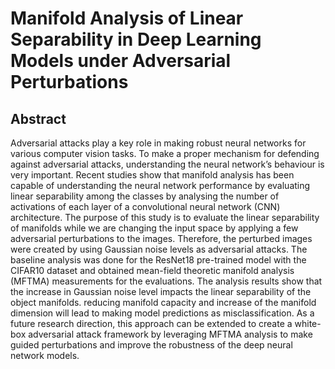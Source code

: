# Manifold Analysis of Linear Separability in Deep Learning Models under Adversarial Perturbations

## Abstract

Adversarial attacks play a key role in making robust neural networks for various computer vision tasks. To make a proper mechanism for defending against adversarial attacks, understanding the neural network’s behaviour is very important. Recent studies show that manifold analysis has been capable of understanding the neural network performance by evaluating linear separability among the classes by analysing the number of activations of each layer of a convolutional neural network (CNN) architecture. The purpose of this study is to evaluate the linear separability of manifolds while we are changing the input space by applying a few adversarial perturbations to the images. Therefore, the perturbed images were created by using Gaussian noise levels as adversarial attacks. The baseline analysis was done for the ResNet18 pre-trained model with the CIFAR10 dataset and obtained mean-field theoretic manifold analysis (MFTMA) measurements for the evaluations. The analysis results show that the increase in Gaussian noise level impacts the linear separability of the object manifolds. reducing manifold capacity and increase of the manifold dimension will lead to making model predictions as misclassification. As a future research direction, this approach can be extended to create a white-box adversarial attack framework by leveraging MFTMA analysis to make guided perturbations and improve the robustness of the deep neural network models.

